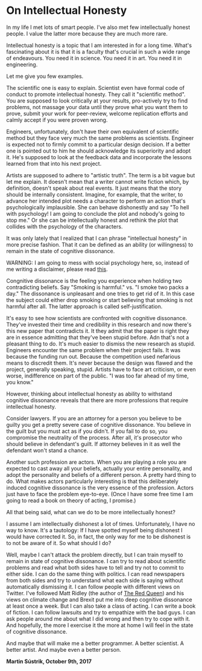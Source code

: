 # On Intellectual Honesty



In my life I met lots of smart people. I've also met few intellectually honest people. I value the latter more because they are much more rare.

Intellectual honesty is a topic that I am interested in for a long time. What's fascinating about it is that it is a faculty that's crucial in such a wide range of endeavours. You need it in science. You need it in art. You need it in engineering.

Let me give you few examples.

The scientific one is easy to explain. Scientist even have formal code of conduct to promote intellectual honesty. They call it "scientific method". You are supposed to look critically at your results, pro-actively try to find problems, not massage your data until they prove what you want them to prove, submit your work for peer-review, welcome replication efforts and calmly accept if you were proven wrong.

Engineers, unfortunately, don't have their own equivalent of scientific method but they face very much the same problems as scientists. Engineer is expected not to firmly commit to a particular design decision. If a better one is pointed out to him he should acknowledge its superiority and adopt it. He's supposed to look at the feedback data and incorporate the lessons learned from that into his next project.

Artists are supposed to adhere to "artistic truth". The term is a bit vague but let me explain. It doesn't mean that a writer cannot write fiction which, by definition, doesn't speak about real events. It just means that the story should be internally consistent. Imagine, for example, that the writer, to advance her intended plot needs a character to perform an action that's psychologically implausible. She can behave dishonestly and say "To hell with psychology! I am going to conclude the plot and nobody's going to stop me." Or she can be intellectually honest and rethink the plot that collides with the psychology of the characters.

It was only lately that I realized that I can phrase "intellectual honesty" in more precise fashion. That it can be defined as an ability (or willingness) to remain in the state of cognitive dissonance.

WARNING: I am going to mess with social psychology here, so, instead of me writing a disclaimer, please read [this](http://slatestarcodex.com/2013/06/22/social-psychology-is-a-flamethrower/).

Congnitive dissonance is the feeling you experience when holding two contradicting beliefs. Say "Smoking is harmful." vs. "I smoke two packs a day." The dissonance is unpleasant and one tries to get rid of it. In this case the subject could either drop smoking or start believing that smoking is not harmful after all. The latter approach is called self-justification.

It's easy to see how scientists are confronted with cognitive dissonance. They've invested their time and credibility in this research and now there's this new paper that contradicts it. It they admit that the paper is right they are in essence admitting that they've been stupid before. Adn that's not a pleasant thing to do. It's much easier to dismiss the new research as stupid. Engineers encounter the same problem when their project fails. It was because the funding run out. Because the competition used nefarious means to discredit them. It's never because the design was flawed and the project, generally speaking, stupid. Artists have to face art criticism, or even worse, indifference on part of the public. "I was too far ahead of my time, you know."

However, thinking about intellectual honesty as ability to withstand cognitive dissonance reveals that there are more professions that require intellectual honesty.

Consider lawyers. If you are an attorney for a person you believe to be guilty you get a pretty severe case of cognitive dissonance. You believe in the guilt but you must act as if you didn't. If you fail to do so, you compromise the neutrality of the process. After all, it's prosecutor who should believe in defendant's guilt. If attorney believes in it as well the defendant won't stand a chance.

Another such profession are actors. When you are playing a role you are expected to cast away all your beliefs, actually your entire personality, and adopt the personality and beliefs of a different person. A pretty hard thing to do. What makes actors particularly interesting is that this deliberately induced cognitive dissonance is the very essence of the profession. Actors just have to face the problem eye-to-eye. (Once I have some free time I am going to read a book on theory of acting, I promise.)

All that being said, what can we do to be more intellectually honest?

I assume I am intellectually dishonest a lot of times. Unfortunately, I have no way to know. It's a tautology: If I have spotted myself being dishonest I would have corrected it. So, in fact, the only way for me to be dishonest is to not be aware of it. So what should I do?

Well, maybe I can't attack the problem directly, but I can train myself to remain in state of cognitive dissonance. I can try to read about scientific problems and read what both sides have to tell and try not to commit to either side. I can do the same thing with politics. I can read newspapers from both sides and try to understand what each side is saying without automatically dismissing it. I can follow people with different views on Twitter. I've followed Matt Ridley (the author of [The Red Queen](https://en.wikipedia.org/wiki/The_Red_Queen:_Sex_and_the_Evolution_of_Human_Nature)) and his views on climate change and Brexit put me into deep cognitive dissonance at least once a week. But I can also take a class of acting. I can write a book of fiction. I can follow lawsuits and try to empathize with the bad guys. I can ask people around me about what I did wrong and then try to cope with it. And hopefully, the more I exercise it the more at home I will feel in the state of cognitive dissonance.

And maybe that will make me a better programmer. A better scientist. A better artist. And maybe even a better person.

**Martin Sústrik, October 9th, 2017**